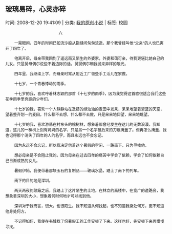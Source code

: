 
<h2>玻璃易碎，心灵亦碎</h2>

<span class="time SG_txtc">时间: 2008-12-20 19:41:09 | 分类: [我的原创小说](./BlogClass_我的原创小说.md) | 标签: 校园</span>
<!--
<table>
    <tbody>
        <tr>
            <td>时间: 2008-12-20 19:41:09</td>
            <td>分类: [我的原创小说](./BlogClass_我的原创小说.md) </td>
            <td> 标签: 校园 </td>
        </tr>
    </tbody>
</table>
-->
<div class="articalContent" id="sina_keyword_ad_area2">
<p style="TEXT-INDENT: 2em"><font style="FONT-SIZE: 12px"> <wbr/> <wbr/> <wbr/> <wbr/> <wbr/> <wbr/> <wbr/> <wbr/> <wbr/> <wbr/> <wbr/> <wbr/> <wbr/> <wbr/> <wbr/> <wbr/> <wbr/> <wbr/> <wbr/> <wbr/> <wbr/> <wbr/> <wbr/> <wbr/> <wbr/> <wbr/> <wbr/> <wbr/> <wbr/> <wbr/> <wbr/> <wbr/> <wbr/> <wbr/> <wbr/> <wbr/> <wbr/> <wbr/> <wbr/>
 <wbr/> 六</font></p>
<p style="TEXT-INDENT: 2em"><font style="FONT-SIZE: 12px">一晃眼间，四年的时间已如流沙般从指缝间匆匆流逝。那个我曾经叫他“父亲”的人也已离开了四年了。</font></p>
<p style="TEXT-INDENT: 2em"><font style="FONT-SIZE: 12px">他离开后，母亲带我回到了遥远而又陌生的外婆家。外婆和蔼可亲，待我更堪比她自己的儿女。只是舅母偶尔说些不着边际的话，舅舅偶尔朝我抛来异样的眼光。</font></p>
<p style="TEXT-INDENT: 2em"><font style="FONT-SIZE: 12px">四年里，我继续上学，而母亲时常从附近工厂领些手工活儿在家做。</font></p>
<p style="TEXT-INDENT: 2em"><font style="FONT-SIZE: 12px">十七岁，一个青春悸动的雨季。</font></p>
<p style="TEXT-INDENT: 2em"><font style="FONT-SIZE: 12px">十七岁的我，喜欢哼着林志颖的那首《十七岁的雨季》，因为我觉得这首歌很适合我们这些花季雨季里奔跑的少年们。</font></p>
<p style="TEXT-INDENT: 2em"><font style="FONT-SIZE: 12px">十七岁的我，喜欢一个人静静站在及膝的绿油油的麦田中发呆，呆呆地望着碧蓝的天空，望着整齐划一的麦田。什么都不去想，什么都不去做，只是呆呆地仰望，呆呆地眺望。</font></p>
<p style="TEXT-INDENT: 2em"><font style="FONT-SIZE: 12px">十七岁的我，喜欢游荡在村东头的槐树林，想象着那曾经发生在这儿的无数浪漫。我知道，这儿的一棵树上刻有妈妈的名字，只是另一个名字被后来的刀痕掩盖了。但再怎么掩盖，我也记得那个消失了四年的人的名字，而且永远也不会忘记。</font></p>
<p style="TEXT-INDENT: 2em"><font style="FONT-SIZE: 12px">因为永远不会忘记，所以我决定借着这个暑假的空闲，一路南下，只为寻找他。</font></p>
<p style="TEXT-INDENT: 2em"><font style="FONT-SIZE: 12px">想必母亲是不会阻止我的。因为母亲在过去四年的痛苦中学会了依赖，学会了如何依赖自己日渐成熟的女儿。</font></p>
<p style="TEXT-INDENT: 2em"><font style="FONT-SIZE: 12px">暑假伊始，我便带着那块玉石的复制品——玻璃水晶，踏上了南下的列车。</font></p>
<p style="TEXT-INDENT: 2em"><font style="FONT-SIZE: 12px">南下的目的地是深圳。</font></p>
<p style="TEXT-INDENT: 2em"><font style="FONT-SIZE: 12px">两天两夜的颠簸之后，我踏上了这片陌生的土地。在林立的高楼中，在宽广的道路旁，我想象着深圳的大小，想象着何时何地才可以找到他。</font></p>
<p style="TEXT-INDENT: 2em"><font style="FONT-SIZE: 12px">深圳对于我而言，很大，也很陌生。我不知道从何找起，也不知道我身处何方，更不知道他身处何方。</font></p>
<p style="TEXT-INDENT: 2em"><font style="FONT-SIZE: 12px">不记得如何，我便在书城找了份暑假工的工作安顿了下来。这样也好，先安顿下来再慢慢寻找。</font></p>
</div>
